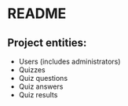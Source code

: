 # README

## Project entities:

- Users (includes administrators)
- Quizzes
- Quiz questions
- Quiz answers
- Quiz results
